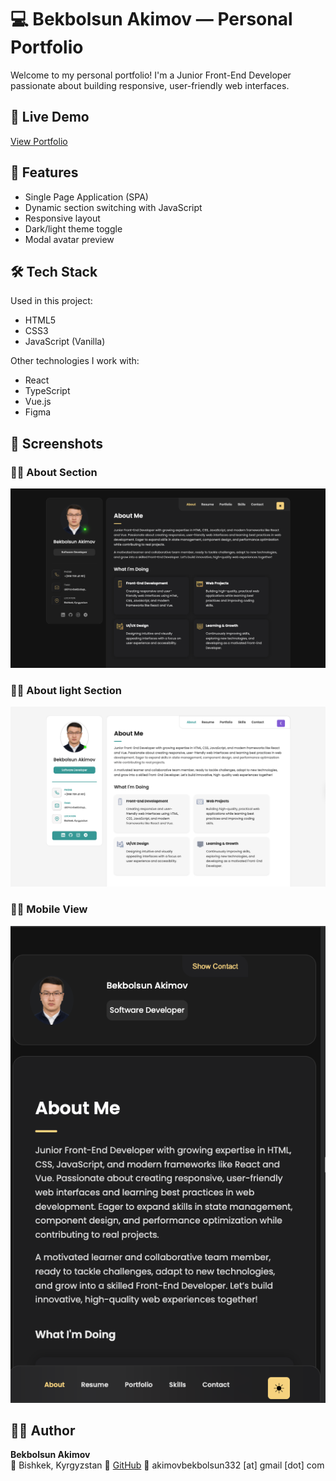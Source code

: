 # 💻 Bekbolsun Akimov — Personal Portfolio

Welcome to my personal portfolio! I'm a Junior Front-End Developer passionate about building responsive, user-friendly web interfaces.

## 🚀 Live Demo

[View Portfolio](https://softengx.github.io/portfolio/)

## 📌 Features

- Single Page Application (SPA)
- Dynamic section switching with JavaScript
- Responsive layout
- Dark/light theme toggle
- Modal avatar preview

## 🛠️ Tech Stack

Used in this project:
- HTML5
- CSS3
- JavaScript (Vanilla)

Other technologies I work with:
- React
- TypeScript
- Vue.js
- Figma

## 📸 Screenshots

### 🧑‍💻 About Section
![About Screenshot](screenshots/about.png)

### 🧑‍💻 About light Section
![About Screenshot](screenshots/about.light.png)

### 🧑‍💻 Mobile View
![About Screenshot](screenshots/mobile.png)

## 👨‍💻 Author

**Bekbolsun Akimov**  
📍 Bishkek, Kyrgyzstan
🔗 [GitHub](https://github.com/SoftEngX)
📧 akimovbekbolsun332 [at] gmail [dot] com